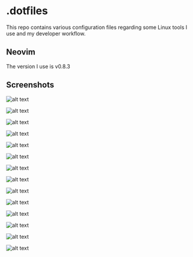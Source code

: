 # .dotfiles

This repo contains various configuration files regarding some Linux tools I use and my developer workflow.

## Neovim

The version I use is v0.8.3

## Screenshots

![alt text](https://github.com/[abousis]/[.dotfiles]/blob/[main]/1.png?raw=true)

![alt text](https://github.com/[abousis]/[.dotfiles]/blob/[main]/1.png?raw=true)

![alt text](https://github.com/[abousis]/[.dotfiles]/blob/[main]/samples/1.png?raw=true)

![alt text](https://github.com/[abousis]/[.dotfiles]/blob/[main]/samples/2.png?raw=true)

![alt text](https://github.com/[abousis]/[.dotfiles]/blob/[main]/samples/3.png?raw=true)

![alt text](https://github.com/[abousis]/[.dotfiles]/blob/[main]/samples/4.png?raw=true)

![alt text](https://github.com/[abousis]/[.dotfiles]/blob/[main]/samples/5.png?raw=true)

![alt text](https://github.com/[abousis]/[.dotfiles]/blob/[main]/samples/6.png?raw=true)

![alt text](https://github.com/[abousis]/[.dotfiles]/blob/[main]/samples/7.png?raw=true)

![alt text](https://github.com/[abousis]/[.dotfiles]/blob/[main]/samples/8.png?raw=true)

![alt text](https://github.com/[abousis]/[.dotfiles]/blob/[main]/samples/9.png?raw=true)

![alt text](https://github.com/[abousis]/[.dotfiles]/blob/[main]/samples/10.png?raw=true)

![alt text](https://github.com/[abousis]/[.dotfiles]/blob/[main]/samples/11.png?raw=true)

![alt text](https://github.com/[abousis]/[.dotfiles]/blob/[main]/samples/12.png?raw=true)
